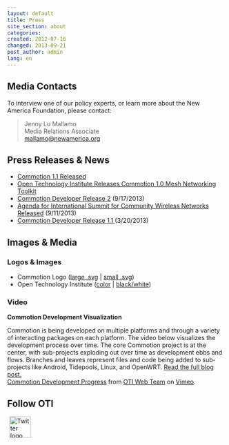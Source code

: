 ```yaml
---
layout: default
title: Press
site_section: about
categories: 
created: 2012-07-16
changed: 2013-09-21
post_author: admin
lang: en
---
```

<h2>Media Contacts</h2>
<p>To interview one of our policy experts, or learn more about the New America Foundation, please contact:<br />
<blockquote>
Jenny Lu Mallamo<br />
Media Relations Associate<br />
<a href="mailto:mallamo@newamerica.org">mallamo@newamerica.org</a><br />
</blockquote>
</p>
<h2>Press Releases &amp; News</h2>
<ul>
  <li><a href="#">Commotion 1.1 Released</a></li>
  <li><a href="http://oti.newamerica.net/node/99668">Open Technology Institute Releases Commotion 1.0 Mesh Networking Toolkit</a></li>
  <li><a href="http://newamerica.org/pressroom/2013/release_oti_launches_new_version_of_commotion_free_open_source_wireless_networking_so">Commotion Developer Release 2</a> (9/17/2013)</li>
  <li><a href="http://newamerica.org/pressroom/2013/press_release_agenda_released_for_international_summit_for_community_wireless_network">Agenda for International Summit for Community Wireless Networks Released</a> (9/11/2013)</li>
  <li><a href="http://oti.newamerica.net/pressroom/2013/release_oti_launches_commotion_beta_free_wireless_mesh_network_software">Commotion Developer Release 1.1 </a>(3/20/2013)</li>
</ul>

<h2>Images &amp; Media</h2>
<h3>Logos &amp; Images</h3>

<ul>
	<li>Commotion Logo (<a href="/media/206">large .svg</a> | <a href="/media/207">small .svg</a>)</li>
	<li>Open Technology Institute (<a href="/media/204">color</a> | <a href="/media/205">black/white</a>)</li>
</ul>

<h3>Video</h3>

<p><strong>Commotion Development Visualization</strong></p>

<p>Commotion is being developed on multiple platforms and through a variety of interacting packages on each platform. The video below visualizes the development process over time. The core Commotion project is at the center, with sub-projects exploding out over time as development ebbs and flows. Branches and leaves represent files and code being added to sub-projects like Android, Tidepools, Linux, and OpenWRT. <a href="/blog/commotion-development-progress-visualized">Read the full blog post.</a><br />
<a href="http://vimeo.com/70121378">Commotion Development Progress</a> from <a href="http://vimeo.com/user19473297">OTI Web Team</a> on <a href="https://vimeo.com">Vimeo</a>.</p>

<h2>Follow OTI</h2>

<p><a href="https://twitter.com/oti"><img alt="Twitter logo" class="attr__format__media_large attr__typeof__foaf:Image img__fid__208 img__view_mode__media_large media-image" src="/files/styles/large/public/twitter-bird-white-on-blue.png?itok=20BcP8fY" style="height:50px; margin-left:5px; margin-right:5px; width:50px" title="Follow OTI on twitter" /></a></p>
 
